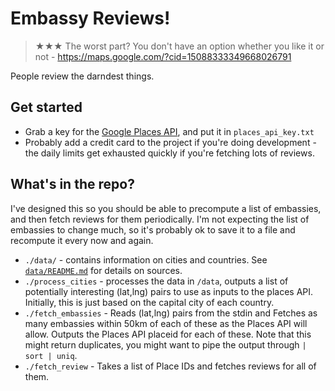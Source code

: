 # Embassy Reviews!

> ★★★ The worst part? You don't have an option whether you like it or not - https://maps.google.com/?cid=15088333349668026791

People review the darndest things.

## Get started
- Grab a key for the [Google Places API](https://developers.google.com/places/web-service/), and put it in `places_api_key.txt`
- Probably add a credit card to the project if you're doing development - the daily limits get exhausted quickly if you're fetching lots of reviews.


## What's in the repo?
I've designed this so you should be able to precompute a list of embassies, and then fetch reviews for them periodically. I'm not expecting the list of embassies to change much, so it's probably ok to save it to a file and recompute it every now and again.

- `./data/` - contains information on cities and countries. See [`data/README.md`](data/README.md) for details on sources.
- `./process_cities` - processes the data in `/data`, outputs a list of potentially interesting (lat,lng) pairs to use as inputs to the places API. Initially, this is just based on the capital city of each country.
- `./fetch_embassies` - Reads (lat,lng) pairs from the stdin and Fetches as many embassies within 50km of each of these as the Places API will allow. Outputs the Places API placeid for each of these. Note that this might return duplicates, you might want to pipe the output through `| sort | uniq`.
- `./fetch_review` - Takes a list of Place IDs and fetches reviews for all of them.

